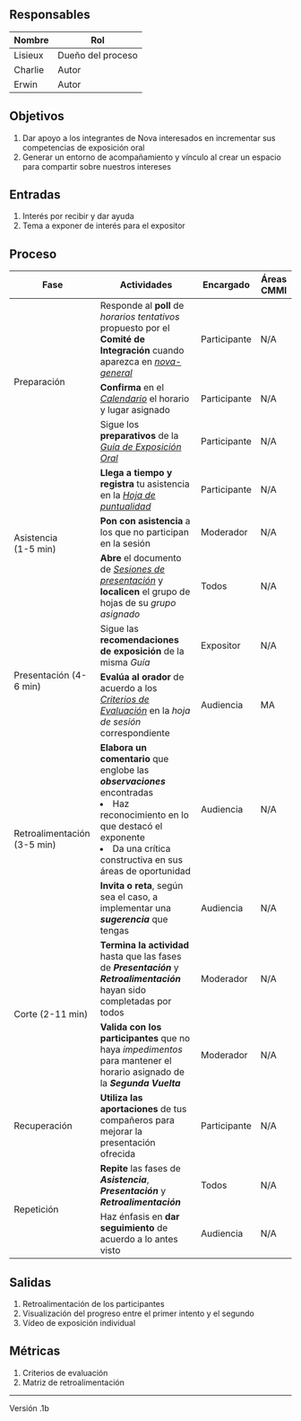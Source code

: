 ## Responsables
Nombre     | Rol
-----------|------------------
Lisieux   | Dueño del proceso
Charlie  | Autor
Erwin  | Autor

## Objetivos
1. Dar apoyo a los integrantes de Nova interesados en incrementar sus competencias de exposición oral
2. Generar un entorno de acompañamiento y vínculo al crear un espacio para compartir sobre nuestros intereses

## Entradas
1. Interés por recibir y dar ayuda 
2. Tema a exponer de interés para el expositor

## Proceso
<table>
  <thead>
    <tr>
      <th>Fase</th>
      <th>Actividades</th>
      <th>Encargado</th>
      <th>Áreas CMMI</th>
    </tr>
  </thead>
  <tbody>
      <tr>
      <td rowspan="3">Preparación</td>
      <td>
      Responde al <b>poll</b> de  <i> horarios tentativos </i> </b> propuesto por el <b>Comité de Integración</b> cuando aparezca en <i><a href="https://app.slack.com/client/T4LN5BFT2/C019W6HQY2Y/thread/C019W6HQY2Y-1605280002.009700"> nova-general</a></strong>
      </td>
      <td rowspan="1">Participante</td>
      <td rowspan="1">N/A</td>
    </tr>
    <tr>
    <td><b> Confirma </b> en el<em><a href="https://calendar.google.com/calendar/u/0/r"> Calendario</a></em> el horario y lugar asignado</td>
      <td rowspan="1">Participante</td>
      <td rowspan="1">N/A</td>
    </tr>
    <tr>
      <td>Sigue los <b>preparativos</b> de la <i> <em><a href="https://github.com/novaDepto/Nova/wiki/Guía-de-Exposición-Oral"> Guía de Exposición Oral</a></em> </td>
      <td rowspan="1">Participante</td>
      <td rowspan="1">N/A</td>
    </tr>
    <tr>
      <td rowspan="3">Asistencia <br>(1-5 min)</td>
      <td><b>Llega a tiempo y registra</b> tu asistencia en la  <em><a href="https://docs.google.com/spreadsheets/d/1FvGz9Ncpo9nJJBli_HoE3SdM_V-6NslJ0DPnj84xclk/edit#gid=0"> Hoja de puntualidad</a></em></td>
      <td rowspan="1">Participante</td>
      <td rowspan="1">N/A</td>
    </tr>
    <tr>
    <td> <b>Pon con asistencia</b> a los que no participan en la sesión
      </td>
      <td rowspan="1">Moderador</td>
      <td rowspan="1">N/A</td>
    </tr>
     <tr>
     <td> <b>Abre</b> el documento de <em><a href="https://docs.google.com/spreadsheets/d/152OQwVzKBanVFPP3ITdnxQcgC1f0DHt-PYiOBG__fSM/edit#gid=928422643"> Sesiones de presentación</a></b></em> y <b>localicen</b> el grupo de hojas de su <em>grupo asignado
      </td>
      <td rowspan="1">Todos</td>
      <td rowspan="1">N/A</td>
    </tr>
    <tr>
      <td rowspan="2">Presentación (4-6 min)</td>
      <td>Sigue las <b>recomendaciones de exposición</b> de la misma <em>Guía </td>
      <td rowspan="1">Expositor</td>
      <td rowspan="1">N/A</td>
    </tr>
    <tr>
    <td><b>Evalúa al orador</b> de acuerdo a los <em><a href="https://drive.google.com/file/d/18hRmVEfXA0a8CECfbZ8HoktAmaFwXja-/view?usp=sharing"> Criterios de Evaluación</a></b></em> en la <em>hoja de sesión</em> correspondiente
      </td>
      <td rowspan="1">Audiencia</td>
      <td rowspan="1">MA</td>
    </tr>
    <tr>
      <td rowspan="2">Retroalimentación (3-5 min)</td>
      <td><b>Elabora un comentario</b> que englobe las <em><b>observaciones</b></em> encontradas <li> Haz reconocimiento en lo que destacó el exponente <li> Da una crítica constructiva en sus áreas de oportunidad</td>
      <td rowspan="1">Audiencia</td>
      <td rowspan="1">N/A</td>
    </tr>
    <tr>
    <td><b>Invita o reta</b>, según sea el caso, a implementar una <em><b>sugerencia</b></em> que tengas
      </td>
      <td rowspan="1">Audiencia</td>
      <td rowspan="1">N/A</td>
    </tr>
    <tr>
      <td rowspan="2">Corte (2-11 min)</td>
      <td><b>Termina la actividad </b>hasta que las fases de <b><em>Presentación</b></em> y <em><b>Retroalimentación</b></em> hayan sido completadas por todos</td>
      <td>Moderador</td>
      <td>N/A</td>
      </tr>
      <td><b>Valida con los participantes</b> que no haya <em>impedimentos</em> para mantener el horario asignado de la <b><em>Segunda Vuelta</td>
      <td>Moderador</td>
      <td>N/A</td>
      </tr>
    </tr>
    <tr>
      <td>Recuperación</td>
      <td><b>Utiliza las aportaciones</b> de tus compañeros para mejorar la presentación ofrecida</td>
      <td>Participante</td>
      <td>N/A</td>
    </tr>
    <tr>
      <td rowspan="2">Repetición</td>
      <td><b>Repite</b> las fases de <em><b>Asistencia</b></em>, <em><b>Presentación</b></em> y <em><b>Retroalimentación</td>
      <td rowspan="1">Todos</td>
      <td rowspan="1">N/A</td>
    </tr>
    <tr>
    <td>Haz énfasis en <b>dar seguimiento</b> de acuerdo a lo antes visto
      </td>
      <td rowspan="1">Audiencia</td>
      <td rowspan="1">N/A</td>
    </tr>
    </tr>
  </tbody>
</table>

## Salidas
1. Retroalimentación de los participantes
2. Visualización del progreso entre el primer intento y el segundo
3. Vídeo de exposición individual

## Métricas
1. Criterios de evaluación
2. Matriz de retroalimentación

***
Versión .1b
